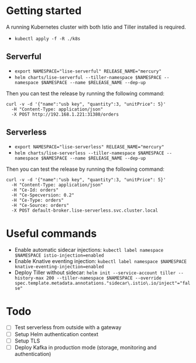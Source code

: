 # Getting started
A running Kubernetes cluster with both Istio and Tiller installed is required.
* `kubectl apply -f -R ./k8s`

## Serverful
* `export NAMESPACE="lise-serverful" RELEASE_NAME="mercury"` 
* `helm charts/lise-serverful --tiller-namespace $NAMESPACE --namespace $NAMESPACE --name $RELEASE_NAME --dep-up`

Then you can test the release by running the following command:
```shell script
curl -v -d '{"name":"usb key", "quantity":3, "unitPrice": 5}' 
  -H "Content-Type: application/json" 
  -X POST http://192.168.1.221:31380/orders
```

## Serverless
* `export NAMESPACE="lise-serverless" RELEASE_NAME="mercury"` 
* `helm charts/lise-serverless --tiller-namespace $NAMESPACE --namespace $NAMESPACE --name $RELEASE_NAME --dep-up`

Then you can test the release by running the following command:
```shell script
curl -v -d '{"name":"usb key", "quantity":3, "unitPrice": 5}' 
  -H "Content-Type: application/json" 
  -H "Ce-Id: orders"
  -H "Ce-Specversion: 0.2"
  -H "Ce-Type: orders"
  -H "Ce-Source: orders"
  -X POST default-broker.lise-serverless.svc.cluster.local
```

# Useful commands
* Enable automatic sidecar injections: `kubectl label namespace $NAMESPACE istio-injection=enabled`
* Enable Knative eventing injection: `kubectl label namespace $NAMESPACE knative-eventing-injection=enabled` 
* Deploy Tiller without sidecar: `helm init --service-account tiller --history-max 200 --tiller-namespace $NAMESPACE --override spec.template.metadata.annotations."sidecar\.istio\.io/inject"="false"`

# Todo
- [ ] Test serverless from outside with a gateway
- [ ] Setup Helm authentication context
- [ ] Setup TLS
- [ ] Deploy Kafka in production mode (storage, monitoring and authentication)
